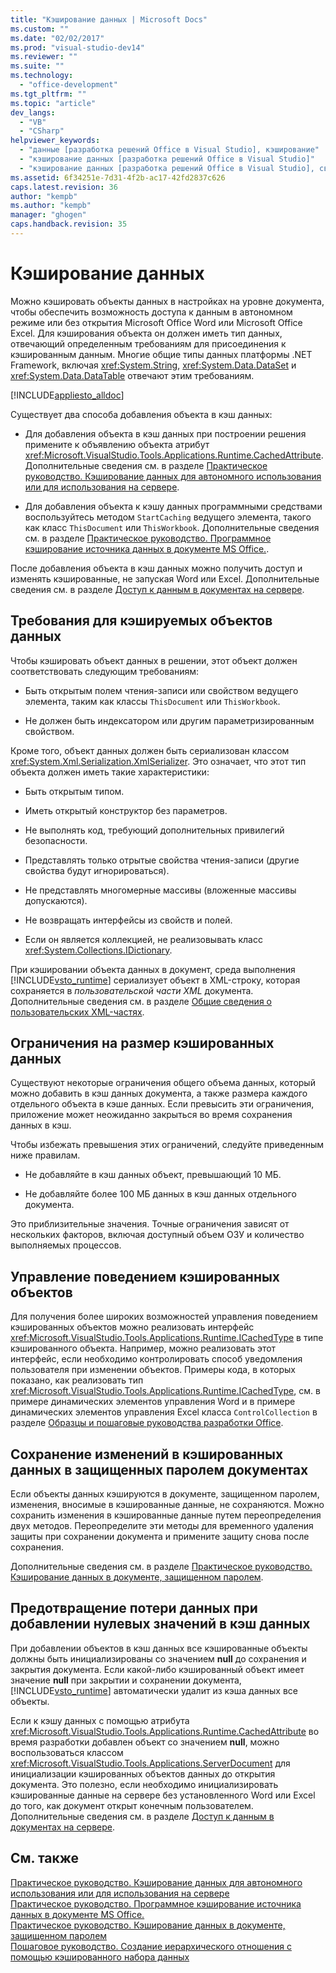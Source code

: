 ```yaml
---
title: "Кэширование данных | Microsoft Docs"
ms.custom: ""
ms.date: "02/02/2017"
ms.prod: "visual-studio-dev14"
ms.reviewer: ""
ms.suite: ""
ms.technology: 
  - "office-development"
ms.tgt_pltfrm: ""
ms.topic: "article"
dev_langs: 
  - "VB"
  - "CSharp"
helpviewer_keywords: 
  - "данные [разработка решений Office в Visual Studio], кэширование"
  - "кэширование данных [разработка решений Office в Visual Studio]"
  - "кэширование данных [разработка решений Office в Visual Studio], сведения о кэшировании данных"
ms.assetid: 6f34251e-7d31-4f2b-ac17-42fd2837c626
caps.latest.revision: 36
author: "kempb"
ms.author: "kempb"
manager: "ghogen"
caps.handback.revision: 35
---
```

# Кэширование данных
  Можно кэшировать объекты данных в настройках на уровне документа, чтобы обеспечить возможность доступа к данным в автономном режиме или без открытия Microsoft Office Word или Microsoft Office Excel.  Для кэширования объекта он должен иметь тип данных, отвечающий определенным требованиям для присоединения к кэшированным данным.  Многие общие типы данных платформы .NET Framework, включая <xref:System.String>, <xref:System.Data.DataSet> и <xref:System.Data.DataTable> отвечают этим требованиям.  
  
 [!INCLUDE[appliesto_alldoc](../vsto/includes/appliesto-alldoc-md.md)]  
  
 Существует два способа добавления объекта в кэш данных:  
  
-   Для добавления объекта в кэш данных при построении решения примените к объявлению объекта атрибут <xref:Microsoft.VisualStudio.Tools.Applications.Runtime.CachedAttribute>.  Дополнительные сведения см. в разделе [Практическое руководство. Кэширование данных для автономного использования или для использования на сервере](../vsto/how-to-cache-data-for-use-offline-or-on-a-server.md).  
  
-   Для добавления объекта к кэшу данных программными средствами воспользуйтесь методом `StartCaching` ведущего элемента, такого как класс `ThisDocument` или `ThisWorkbook`.  Дополнительные сведения см. в разделе [Практическое руководство. Программное кэширование источника данных в документе MS Office.](../vsto/how-to-programmatically-cache-a-data-source-in-an-office-document.md).  
  
 После добавления объекта в кэш данных можно получить доступ и изменять кэшированные, не запуская Word или Excel.  Дополнительные сведения см. в разделе [Доступ к данным в документах на сервере](../vsto/accessing-data-in-documents-on-the-server.md).  
  
## Требования для кэшируемых объектов данных  
 Чтобы кэшировать объект данных в решении, этот объект должен соответствовать следующим требованиям:  
  
-   Быть открытым полем чтения\-записи или свойством ведущего элемента, таким как классы `ThisDocument` или `ThisWorkbook`.  
  
-   Не должен быть индексатором или другим параметризированным свойством.  
  
 Кроме того, объект данных должен быть сериализован классом <xref:System.Xml.Serialization.XmlSerializer>. Это означает, что этот тип объекта должен иметь такие характеристики:  
  
-   Быть открытым типом.  
  
-   Иметь открытый конструктор без параметров.  
  
-   Не выполнять код, требующий дополнительных привилегий безопасности.  
  
-   Представлять только отрытые свойства чтения\-записи \(другие свойства будут игнорироваться\).  
  
-   Не представлять многомерные массивы \(вложенные массивы допускаются\).  
  
-   Не возвращать интерфейсы из свойств и полей.  
  
-   Если он является коллекцией, не реализовывать класс <xref:System.Collections.IDictionary>.  
  
 При кэшировании объекта данных в документ, среда выполнения [!INCLUDE[vsto_runtime](../vsto/includes/vsto-runtime-md.md)] сериализует объект в XML\-строку, которая сохраняется в *пользовательской части XML* документа.  Дополнительные сведения см. в разделе [Общие сведения о пользовательских XML-частях](../vsto/custom-xml-parts-overview.md).  
  
## Ограничения на размер кэшированных данных  
 Существуют некоторые ограничения общего объема данных, который можно добавить в кэш данных документа, а также размера каждого отдельного объекта в кэше данных.  Если превысить эти ограничения, приложение может неожиданно закрыться во время сохранения данных в кэш.  
  
 Чтобы избежать превышения этих ограничений, следуйте приведенным ниже правилам.  
  
-   Не добавляйте в кэш данных объект, превышающий 10 МБ.  
  
-   Не добавляйте более 100 МБ данных в кэш данных отдельного документа.  
  
 Это приблизительные значения.  Точные ограничения зависят от нескольких факторов, включая доступный объем ОЗУ и количество выполняемых процессов.  
  
## Управление поведением кэшированных объектов  
 Для получения более широких возможностей управления поведением кэшированных объектов можно реализовать интерфейс <xref:Microsoft.VisualStudio.Tools.Applications.Runtime.ICachedType> в типе кэшированного объекта.  Например, можно реализовать этот интерфейс, если необходимо контролировать способ уведомления пользователя при изменении объектов.  Примеры кода, в которых показано, как реализовать тип <xref:Microsoft.VisualStudio.Tools.Applications.Runtime.ICachedType>, см. в примере динамических элементов управления Word и в примере динамических элементов управления Excel класса `ControlCollection` в разделе [Образцы и пошаговые руководства разработки Office](../vsto/office-development-samples-and-walkthroughs.md).  
  
## Сохранение изменений в кэшированных данных в защищенных паролем документах  
 Если объекты данных кэшируются в документе, защищенном паролем, изменения, вносимые в кэшированные данные, не сохраняются.  Можно сохранить изменения в кэшированные данные путем переопределения двух методов.  Переопределите эти методы для временного удаления защиты при сохранении документа и примените защиту снова после сохранения.  
  
 Дополнительные сведения см. в разделе [Практическое руководство. Кэширование данных в документе, защищенном паролем](../vsto/how-to-cache-data-in-a-password-protected-document.md).  
  
## Предотвращение потери данных при добавлении нулевых значений в кэш данных  
 При добавлении объектов в кэш данных все кэшированные объекты должны быть инициализированы со значением **null** до сохранения и закрытия документа.  Если какой\-либо кэшированный объект имеет значение **null** при закрытии и сохранении документа, [!INCLUDE[vsto_runtime](../vsto/includes/vsto-runtime-md.md)] автоматически удалит из кэша данных все объекты.  
  
 Если к кэшу данных с помощью атрибута <xref:Microsoft.VisualStudio.Tools.Applications.Runtime.CachedAttribute> во время разработки добавлен объект со значением **null**, можно воспользоваться классом <xref:Microsoft.VisualStudio.Tools.Applications.ServerDocument> для инициализации кэшированных объектов данных до открытия документа.  Это полезно, если необходимо инициализировать кэшированные данные на сервере без установленного Word или Excel до того, как документ открыт конечным пользователем.  Дополнительные сведения см. в разделе [Доступ к данным в документах на сервере](../vsto/accessing-data-in-documents-on-the-server.md).  
  
## См. также  
 [Практическое руководство. Кэширование данных для автономного использования или для использования на сервере](../vsto/how-to-cache-data-for-use-offline-or-on-a-server.md)   
 [Практическое руководство. Программное кэширование источника данных в документе MS Office.](../vsto/how-to-programmatically-cache-a-data-source-in-an-office-document.md)   
 [Практическое руководство. Кэширование данных в документе, защищенном паролем](../vsto/how-to-cache-data-in-a-password-protected-document.md)   
 [Пошаговое руководство. Создание иерархического отношения с помощью кэшированного набора данных](../vsto/walkthrough-creating-a-master-detail-relation-using-a-cached-dataset.md)  
  
  
